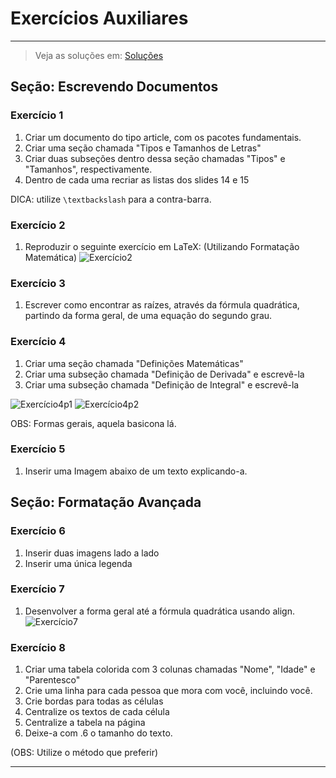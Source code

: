 # Exercícios Auxiliares

---

> Veja as soluções em: [Soluções](./soluções.md)

## Seção: Escrevendo Documentos

### Exercício 1

1. Criar um documento do tipo article, com os pacotes fundamentais.
2. Criar uma seção chamada "Tipos e Tamanhos de Letras"
3. Criar duas subseções dentro dessa seção chamadas "Tipos" e "Tamanhos", respectivamente.
4. Dentro de cada uma recriar as listas dos slides 14 e 15

DICA: utilize `\textbackslash` para a contra-barra.

### Exercício 2

1. Reproduzir o seguinte exercício em LaTeX:
(Utilizando Formatação Matemática)
![Exercício2](./assets/ex2.png)

### Exercício 3

1. Escrever como encontrar as raízes, através da fórmula quadrática, partindo da forma geral, de uma equação do segundo grau.

### Exercício 4

1. Criar uma seção chamada "Definições Matemáticas"
2. Criar uma subseção chamada "Definição de Derivada" e escrevê-la
3. Criar uma subseção chamada "Definição de Integral" e escrevê-la

![Exercício4p1](./assets/ex41.png)
![Exercício4p2](./assets/ex42.png)


OBS: Formas gerais, aquela basicona lá.

### Exercício 5

1. Inserir uma Imagem abaixo de um texto explicando-a.

## Seção: Formatação Avançada

### Exercício 6

1. Inserir duas imagens lado a lado
2. Inserir uma única legenda

### Exercício 7

1. Desenvolver a forma geral até a fórmula quadrática usando align.
![Exercício7](./assets/ex7.png)

### Exercício 8


1. Criar uma tabela colorida com 3 colunas chamadas "Nome", "Idade" e "Parentesco"
2. Crie uma linha para cada pessoa que mora com você, incluindo você.
3. Crie bordas para todas as células
4. Centralize os textos de cada célula
5. Centralize a tabela na página
6. Deixe-a com .6 o tamanho do texto.

(OBS: Utilize o método que preferir)

---
